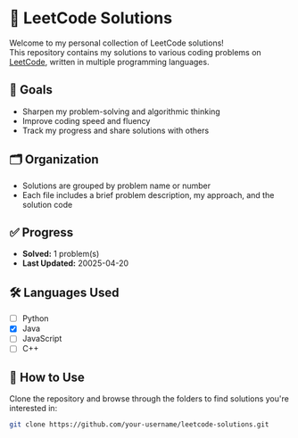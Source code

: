 # 🧠 LeetCode Solutions

Welcome to my personal collection of LeetCode solutions!  
This repository contains my solutions to various coding problems on [LeetCode](https://leetcode.com/), written in multiple programming languages.

## 📌 Goals

- Sharpen my problem-solving and algorithmic thinking  
- Improve coding speed and fluency  
- Track my progress and share solutions with others

## 🗂️ Organization

- Solutions are grouped by problem name or number  
- Each file includes a brief problem description, my approach, and the solution code

## ✅ Progress

- **Solved:** 1 problem(s)  
- **Last Updated:** 20025-04-20

## 🛠️ Languages Used

- [ ] Python  
- [x] Java  
- [ ] JavaScript  
- [ ] C++  

## 🚀 How to Use

Clone the repository and browse through the folders to find solutions you're interested in:

```bash
git clone https://github.com/your-username/leetcode-solutions.git
